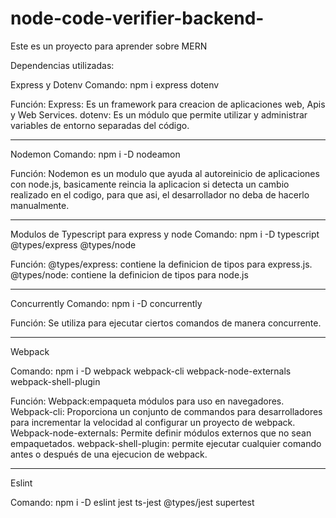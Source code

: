 # node-code-verifier-backend-
Este es un proyecto para aprender sobre MERN 

Dependencias utilizadas:

Express y Dotenv
Comando: npm i express dotenv  

Función: 
  Express: Es un framework para creacion de aplicaciones web, Apis y Web Services.
  dotenv: Es un módulo que permite utilizar y administrar variables de entorno separadas del código.
  
 ********************************************************************************************************
 
Nodemon
Comando: npm i -D nodeamon

Función: 
  Nodemon es un modulo que ayuda al autoreinicio de aplicaciones con node.js, basicamente reincia la 
  aplicacion si detecta un cambio realizado en el codigo, para que asi, el desarrollador no deba de hacerlo manualmente.
  
 ********************************************************************************************************

Modulos de Typescript para express y node
Comando: npm i -D typescript @types/express @types/node

Función: @types/express: contiene la definicion de tipos para express.js.
         @types/node: contiene la definicion de tipos para node.js
         
 ********************************************************************************************************
 
Concurrently
Comando: npm i -D concurrently 

Función: Se utiliza para ejecutar ciertos comandos de manera concurrente.

********************************************************************************************************

Webpack

Comando: npm i -D webpack webpack-cli webpack-node-externals webpack-shell-plugin

Función: Webpack:empaqueta módulos para uso en navegadores.
         Webpack-cli: Proporciona un conjunto de commandos para desarrolladores para incrementar la velocidad al configurar un proyecto de webpack.
         Webpack-node-externals: Permite definir módulos externos que no sean empaquetados.
         webpack-shell-plugin: permite ejecutar cualquier comando antes o después de una ejecucion de webpack.
         
********************************************************************************************************

Eslint

Comando: npm i -D eslint jest ts-jest @types/jest supertest  












